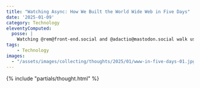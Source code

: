 ```yaml
---
title: "Watching Async: How We Built the World Wide Web in Five Days"
date: '2025-01-09'
category: Technology
eleventyComputed:
  posse: |
    Watching @rem@front-end.social and @adactio@mastodon.social walk us through building the World Wide Web in five days, from the comfort of my own home. We’ve come a long way! Thanks to Async for livestreaming! Do I spot @markboulton@typo.social and @briansuda@loðfíll.is in that pic too? Watch along here https://www.youtube.com/watch?v=XONerj4rE2I
tags:
    - Technology
images:
  - "/assets/images/collecting/thoughts/2025/01/www-in-five-days-01.jpg"
---
```


{% include "partials/thought.html" %}